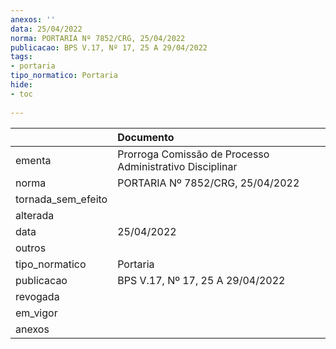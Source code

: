 ```yaml
---
anexos: ''
data: 25/04/2022
norma: PORTARIA Nº 7852/CRG, 25/04/2022
publicacao: BPS V.17, Nº 17, 25 A 29/04/2022
tags:
- portaria
tipo_normatico: Portaria
hide: 
- toc 
 
---
```


|                    | Documento                                                |
|:-------------------|:---------------------------------------------------------|
| ementa             | Prorroga Comissão de Processo Administrativo Disciplinar |
| norma              | PORTARIA Nº 7852/CRG, 25/04/2022                         |
| tornada_sem_efeito |                                                          |
| alterada           |                                                          |
| data               | 25/04/2022                                               |
| outros             |                                                          |
| tipo_normatico     | Portaria                                                 |
| publicacao         | BPS V.17, Nº 17, 25 A 29/04/2022                         |
| revogada           |                                                          |
| em_vigor           |                                                          |
| anexos             |                                                          |